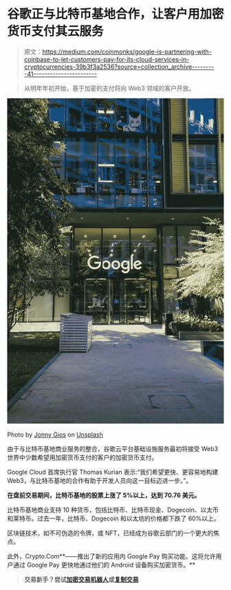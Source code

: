 # 谷歌正与比特币基地合作，让客户用加密货币支付其云服务

> 原文：<https://medium.com/coinmonks/google-is-partnering-with-coinbase-to-let-customers-pay-for-its-cloud-services-in-cryptocurrencies-39b3f3a2536?source=collection_archive---------41----------------------->

> 从明年年初开始，基于加密的支付将向 Web3 领域的客户开放。

![](img/4acb91c0f1c7a340cc96a38f868a50f4.png)

Photo by [Jonny Gios](https://unsplash.com/@supergios?utm_source=medium&utm_medium=referral) on [Unsplash](https://unsplash.com?utm_source=medium&utm_medium=referral)

由于与比特币基地商业服务的整合，谷歌云平台基础设施服务最初将接受 Web3 世界中少数希望用加密货币支付的客户的加密货币支付。

Google Cloud 首席执行官 Thomas Kurian 表示:“我们希望更快、更容易地构建 Web3，与比特币基地的合作有助于开发人员向这一目标迈进一步。”。

**在盘前交易期间，比特币基地的股票上涨了 5%以上，达到 70.76 美元。**

比特币基地商业支持 10 种货币，包括比特币、比特币现金、Dogecoin、以太币和莱特币。过去一年，比特币、Dogecoin 和以太坊的价格都下跌了 60%以上。

区块链技术，如不可伪造的令牌，或 NFT，已经成为谷歌云部门的一个更大的焦点。

此外，Crypto.Com**——推出了新的应用内 Google Pay 购买功能。这将允许用户通过 Google Pay 更快地通过他们的 Android 设备购买加密货币。**

> **交易新手？尝试[加密交易机器人](/coinmonks/crypto-trading-bot-c2ffce8acb2a)或[复制交易](/coinmonks/top-10-crypto-copy-trading-platforms-for-beginners-d0c37c7d698c)**